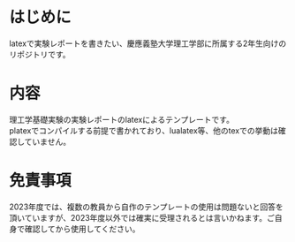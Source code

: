 # はじめに
latexで実験レポートを書きたい、慶應義塾大学理工学部に所属する2年生向けのリポジトリです。
# 内容
理工学基礎実験の実験レポートのlatexによるテンプレートです。\
platexでコンパイルする前提で書かれており、lualatex等、他のtexでの挙動は確認していません。
# 免責事項
2023年度では、複数の教員から自作のテンプレートの使用は問題ないと回答を頂いていますが、2023年度以外では確実に受理されるとは言いかねます。ご自身で確認してから使用してください。
